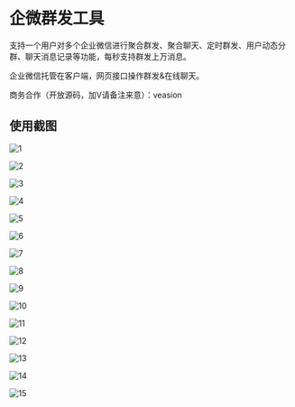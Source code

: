 # 企微群发工具

支持一个用户对多个企业微信进行聚合群发、聚合聊天、定时群发、用户动态分群、聊天消息记录等功能，每秒支持群发上万消息。



企业微信托管在客户端，网页接口操作群发&在线聊天。



商务合作（开放源码，加V请备注来意）：veasion



## 使用截图

![1](https://veasion-img.oss-cn-beijing.aliyuncs.com/github/wxhook/1.png)



![2](https://veasion-img.oss-cn-beijing.aliyuncs.com/github/wxhook/2.png)



![3](https://veasion-img.oss-cn-beijing.aliyuncs.com/github/wxhook/3.png)



![4](https://veasion-img.oss-cn-beijing.aliyuncs.com/github/wxhook/4.png)




![5](https://veasion-img.oss-cn-beijing.aliyuncs.com/github/wxhook/5.png)




![6](https://veasion-img.oss-cn-beijing.aliyuncs.com/github/wxhook/6.png)




![7](https://veasion-img.oss-cn-beijing.aliyuncs.com/github/wxhook/7.png)




![8](https://veasion-img.oss-cn-beijing.aliyuncs.com/github/wxhook/8.png)




![9](https://veasion-img.oss-cn-beijing.aliyuncs.com/github/wxhook/9.png)




![10](https://veasion-img.oss-cn-beijing.aliyuncs.com/github/wxhook/10.jpg)




![11](https://veasion-img.oss-cn-beijing.aliyuncs.com/github/wxhook/11.png)




![12](https://veasion-img.oss-cn-beijing.aliyuncs.com/github/wxhook/12.jpg)




![13](https://veasion-img.oss-cn-beijing.aliyuncs.com/github/wxhook/13.jpg)




![14](https://veasion-img.oss-cn-beijing.aliyuncs.com/github/wxhook/14.png)




![15](https://veasion-img.oss-cn-beijing.aliyuncs.com/github/wxhook/15.jpg)